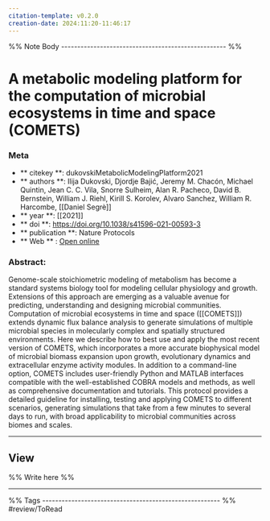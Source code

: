 ```yaml
---
citation-template: v0.2.0
creation-date: 2024:11:20-11:46:17
---
```


%% Note Body --------------------------------------------------- %%
# A metabolic modeling platform for the computation of microbial ecosystems in time and space (COMETS)

### Meta
- ** citekey **: dukovskiMetabolicModelingPlatform2021
- ** authors **: Ilija Dukovski, Djordje Bajić, Jeremy M. Chacón, Michael Quintin, Jean C. C. Vila, Snorre Sulheim, Alan R. Pacheco, David B. Bernstein, William J. Riehl, Kirill S. Korolev, Alvaro Sanchez, William R. Harcombe, [[Daniel Segrè]]
- ** year **: [[2021]]
- ** doi **: https://doi.org/10.1038/s41596-021-00593-3
- ** publication **: Nature Protocols
- ** Web ** : [Open online]()


### Abstract:
Genome-scale stoichiometric modeling of metabolism has become a standard systems biology tool for modeling cellular physiology and growth. Extensions of this approach are emerging as a valuable avenue for predicting, understanding and designing microbial communities. Computation of microbial ecosystems in time and space ([[COMETS]]) extends dynamic flux balance analysis to generate simulations of multiple microbial species in molecularly complex and spatially structured environments. Here we describe how to best use and apply the most recent version of COMETS, which incorporates a more accurate biophysical model of microbial biomass expansion upon growth, evolutionary dynamics and extracellular enzyme activity modules. In addition to a command-line option, COMETS includes user-friendly Python and MATLAB interfaces compatible with the well-established COBRA models and methods, as well as comprehensive documentation and tutorials. This protocol provides a detailed guideline for installing, testing and applying COMETS to different scenarios, generating simulations that take from a few minutes to several days to run, with broad applicability to microbial communities across biomes and scales.

___

## View

%% Write here %%





___
%% Tags  ------------------------------------------------------- %%
#review/ToRead
